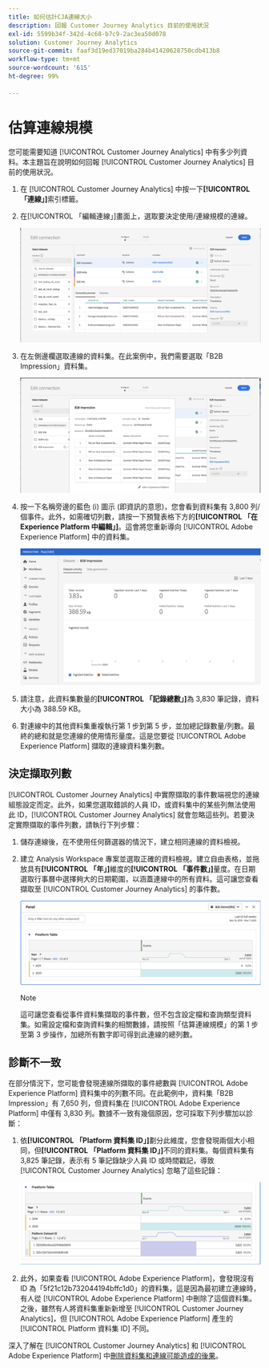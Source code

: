 ```yaml
---
title: 如何估計CJA連線大小
description: 回報 Customer Journey Analytics 目前的使用狀況
exl-id: 5599b34f-342d-4c68-b7c9-2ac3ea50d078
solution: Customer Journey Analytics
source-git-commit: faaf3d19ed37019ba284b41420628750cdb413b8
workflow-type: tm+mt
source-wordcount: '615'
ht-degree: 99%

---
```


# 估算連線規模

您可能需要知道 [!UICONTROL Customer Journey Analytics] 中有多少列資料。本主題旨在說明如何回報 [!UICONTROL Customer Journey Analytics] 目前的使用狀況。

1. 在 [!UICONTROL Customer Journey Analytics] 中按一下&#x200B;**[!UICONTROL 「連線」]**&#x200B;索引標籤。
1. 在[!UICONTROL 「編輯連線」]畫面上，選取要決定使用/連線規模的連線。

   ![編輯連線](assets/edit-connection.png)

1. 在左側邊欄選取連線的資料集。在此案例中，我們需要選取「B2B Impression」資料集。

   ![資料集](assets/dataset.png)

1. 按一下名稱旁邊的藍色 (i) 圖示 (即資訊的意思)，您會看到資料集有 3,800 列/個事件。此外，如需確切列數，請按一下預覽表格下方的&#x200B;**[!UICONTROL 「在 Experience Platform 中編輯」]**。這會將您重新導向 [!UICONTROL Adobe Experience Platform] 中的資料集。

   ![AEP 資料集資訊](assets/data-size.png)

1. 請注意，此資料集數量的&#x200B;**[!UICONTROL 「記錄總數」]**&#x200B;為 3,830 筆記錄，資料大小為 388.59 KB。

1. 對連線中的其他資料集重複執行第 1 步到第 5 步，並加總記錄數量/列數。最終的總和就是您連線的使用情形量度。這是您要從 [!UICONTROL Adobe Experience Platform] 擷取的連線資料集列數。

## 決定擷取列數

[!UICONTROL Customer Journey Analytics] 中實際擷取的事件數端視您的連線組態設定而定。此外，如果您選取錯誤的人員 ID，或資料集中的某些列無法使用此 ID，[!UICONTROL Customer Journey Analytics] 就會忽略這些列。若要決定實際擷取的事件列數，請執行下列步驟：

1. 儲存連線後，在不使用任何篩選器的情況下，建立相同連線的資料檢視。
1. 建立 Analysis Workspace 專案並選取正確的資料檢視。建立自由表格，並拖放具有&#x200B;**[!UICONTROL 「年」]**&#x200B;維度的&#x200B;**[!UICONTROL 「事件數」]**&#x200B;量度。在日期選取行事曆中選擇夠大的日期範圍，以涵蓋連線中的所有資料。這可讓您查看擷取至 [!UICONTROL Customer Journey Analytics] 的事件數。

   ![Analysis Workspace 專案](assets/event-number.png)

   >[!NOTE]
   >
   >這可讓您查看從事件資料集擷取的事件數，但不包含設定檔和查詢類型資料集。如需設定檔和查詢資料集的相關數據，請按照「估算連線規模」的第 1 步至第 3 步操作，加總所有數字即可得到此連線的總列數。

## 診斷不一致

在部分情況下，您可能會發現連線所擷取的事件總數與 [!UICONTROL Adobe Experience Platform] 資料集中的列數不同。在此範例中，資料集「B2B Impression」有 7,650 列，但資料集在 [!UICONTROL Adobe Experience Platform] 中僅有 3,830 列。數據不一致有幾個原因，您可採取下列步驟加以診斷：

1. 依&#x200B;**[!UICONTROL 「Platform 資料集 ID」]**&#x200B;劃分此維度，您會發現兩個大小相同，但&#x200B;**[!UICONTROL 「Platform 資料集 ID」]**&#x200B;不同的資料集。每個資料集有 3,825 筆記錄，表示有 5 筆記錄缺少人員 ID 或時間戳記，導致 [!UICONTROL Customer Journey Analytics] 忽略了這些記錄：

   ![劃分](assets/data-size2.png)

1. 此外，如果查看 [!UICONTROL Adobe Experience Platform]，會發現沒有 ID 為「5f21c12b732044194bffc1d0」的資料集，這是因為最初建立連線時，有人從 [!UICONTROL Adobe Experience Platform] 中刪除了這個資料集。之後，雖然有人將資料集重新新增至 [!UICONTROL Customer Journey Analytics]，但 [!UICONTROL Adobe Experience Platform] 產生的 [!UICONTROL Platform 資料集 ID] 不同。

深入了解在 [!UICONTROL Customer Journey Analytics] 和 [!UICONTROL Adobe Experience Platform] 中[刪除資料集和連線可能造成的後果](https://experienceleague.adobe.com/docs/analytics-platform/using/cja-overview/cja-faq.html?lang=zh-Hant#implications-of-deleting-data-components)。
